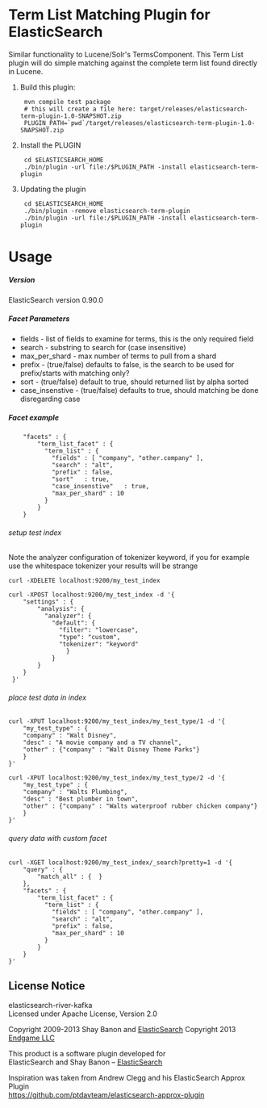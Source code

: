 Term List Matching Plugin for ElasticSearch
==================================

Similar functionality to Lucene/Solr's TermsComponent.
This Term List plugin will do simple matching against the complete term list found directly in Lucene.

1. Build this plugin:

        mvn compile test package 
        # this will create a file here: target/releases/elasticsearch-term-plugin-1.0-SNAPSHOT.zip
        PLUGIN_PATH=`pwd`/target/releases/elasticsearch-term-plugin-1.0-SNAPSHOT.zip

2. Install the PLUGIN

        cd $ELASTICSEARCH_HOME
        ./bin/plugin -url file:/$PLUGIN_PATH -install elasticsearch-term-plugin

3. Updating the plugin

        cd $ELASTICSEARCH_HOME
        ./bin/plugin -remove elasticsearch-term-plugin
        ./bin/plugin -url file:/$PLUGIN_PATH -install elasticsearch-term-plugin


Usage
==========

##### Version

ElasticSearch version 0.90.0

##### Facet Parameters
* fields - list of fields to examine for terms, this is the only required field
* search - substring to search for (case insensitive)
* max_per_shard - max number of terms to pull from a shard
* prefix - (true/false) defaults to false, is the search to be used for prefix/starts with matching only?
* sort -   (true/false) default to true, should returned list by alpha sorted
* case_insenstive - (true/false) defaults to true, should matching be done disregarding case

##### Facet example

	    "facets" : {
		    "term_list_facet" : {
		      "term_list" : {
		        "fields" : [ "company", "other.company" ],			
		        "search" : "alt",
		        "prefix" : false,
		        "sort"   : true,
		        "case_insenstive"   : true,
		        "max_per_shard" : 10
		      }
	    	}
	    }

###### setup test index
Note the analyzer configuration of tokenizer keyword, if you for example use the whitespace tokenizer your results will be strange

	curl -XDELETE localhost:9200/my_test_index 
	
	curl -XPOST localhost:9200/my_test_index -d '{
	    "settings" : {
	        "analysis": {
	          "analyzer": {
	            "default": {
	              "filter": "lowercase", 
	              "type": "custom", 
	              "tokenizer": "keyword"
	            	}
	        	}
	    	}
		}
	 }' 
	 
###### place test data in index

	curl -XPUT localhost:9200/my_test_index/my_test_type/1 -d '{
		"my_test_type" : {
		"company" : "Walt Disney",
		"desc" : "A movie company and a TV channel",
		"other" : {"company" : "Walt Disney Theme Parks"}
		}
	}'
	
	curl -XPUT localhost:9200/my_test_index/my_test_type/2 -d '{
		"my_test_type" : {
		"company" : "Walts Plumbing",
		"desc" : "Best plumber in town",
		"other" : {"company" : "Walts waterproof rubber chicken company"}
		}
	}'
    
###### query data with custom facet

	curl -XGET localhost:9200/my_test_index/_search?pretty=1 -d '{
	    "query" : {
	        "match_all" : {  }
	    },
	    "facets" : {
		    "term_list_facet" : {
		      "term_list" : {
		        "fields" : [ "company", "other.company" ],			
		        "search" : "alt",
		        "prefix" : false,
		        "max_per_shard" : 10
		      }
	    	}
	    }
	}'

License Notice
--------------

elasticsearch-river-kafka  
Licensed under Apache License, Version 2.0  

Copyright 2009-2013 Shay Banon and [ElasticSearch](http://http://www.elasticsearch.org/) 
Copyright 2013 [Endgame LLC](http://www.endgamesystems.com)  

This product is a software plugin developed for  
ElasticSearch and Shay Banon –  [ElasticSearch](http://http://www.elasticsearch.org/)

Inspiration was taken from Andrew Clegg and his ElasticSearch Approx Plugin  
https://github.com/ptdavteam/elasticsearch-approx-plugin  


	
